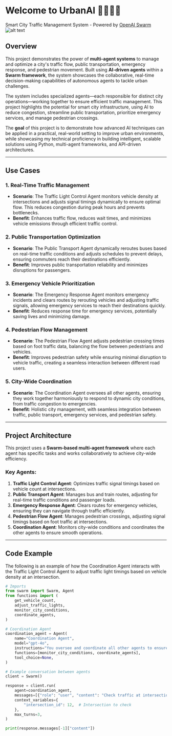 # Welcome to UrbanAI 👋👮‍♂️🚦

Smart City Traffic Management System - Powered by [OpenAI Swarm](https://github.com/openai/swarm) ![alt text](image.png)


## Overview

This project demonstrates the power of **multi-agent systems** to manage and optimize a city's traffic flow, public transportation, emergency response, and pedestrian movement. Built using **AI-driven agents** within a **Swarm framework**, the system showcases the collaborative, real-time decision-making capabilities of autonomous agents to tackle urban challenges.

The system includes specialized agents—each responsible for distinct city operations—working together to ensure efficient traffic management. This project highlights the potential for smart city infrastructure, using AI to reduce congestion, streamline public transportation, prioritize emergency services, and manage pedestrian crossings.

The **goal** of this project is to demonstrate how advanced AI techniques can be applied in a practical, real-world setting to improve urban environments, while showcasing my technical proficiency in building intelligent, scalable solutions using Python, multi-agent frameworks, and API-driven architectures.

---

## Use Cases

### 1. **Real-Time Traffic Management**
   - **Scenario**: The Traffic Light Control Agent monitors vehicle density at intersections and adjusts signal timings dynamically to ensure optimal flow. This reduces congestion during peak hours and prevents bottlenecks.
   - **Benefit**: Enhances traffic flow, reduces wait times, and minimizes vehicle emissions through efficient traffic control.

### 2. **Public Transportation Optimization**
   - **Scenario**: The Public Transport Agent dynamically reroutes buses based on real-time traffic conditions and adjusts schedules to prevent delays, ensuring commuters reach their destinations efficiently.
   - **Benefit**: Improves public transportation reliability and minimizes disruptions for passengers.

### 3. **Emergency Vehicle Prioritization**
   - **Scenario**: The Emergency Response Agent monitors emergency incidents and clears routes by rerouting vehicles and adjusting traffic signals, allowing emergency services to reach their destinations quickly.
   - **Benefit**: Reduces response time for emergency services, potentially saving lives and minimizing damage.

### 4. **Pedestrian Flow Management**
   - **Scenario**: The Pedestrian Flow Agent adjusts pedestrian crossing times based on foot traffic data, balancing the flow between pedestrians and vehicles.
   - **Benefit**: Improves pedestrian safety while ensuring minimal disruption to vehicle traffic, creating a seamless interaction between different road users.

### 5. **City-Wide Coordination**
   - **Scenario**: The Coordination Agent oversees all other agents, ensuring they work together harmoniously to respond to dynamic city conditions, from traffic congestion to emergencies.
   - **Benefit**: Holistic city management, with seamless integration between traffic, public transport, emergency services, and pedestrian safety.

---

## Project Architecture

This project uses a **Swarm-based multi-agent framework** where each agent has specific tasks and works collaboratively to achieve city-wide efficiency.

### Key Agents:
1. **Traffic Light Control Agent**: Optimizes traffic signal timings based on vehicle count at intersections.
2. **Public Transport Agent**: Manages bus and train routes, adjusting for real-time traffic conditions and passenger loads.
3. **Emergency Response Agent**: Clears routes for emergency vehicles, ensuring they can navigate through traffic efficiently.
4. **Pedestrian Flow Agent**: Manages pedestrian crossings, adjusting signal timings based on foot traffic at intersections.
5. **Coordination Agent**: Monitors city-wide conditions and coordinates the other agents to ensure smooth operations.

---

## Code Example

The following is an example of how the Coordination Agent interacts with the Traffic Light Control Agent to adjust traffic light timings based on vehicle density at an intersection.

```python
# Imports
from swarm import Swarm, Agent
from functions import (
    get_vehicle_count,
    adjust_traffic_lights,
    monitor_city_conditions,
    coordinate_agents,
)

# Coordination Agent
coordination_agent = Agent(
    name="Coordination Agent",
    model="gpt-4o",
    instructions="You oversee and coordinate all other agents to ensure the city runs smoothly.",
    functions=[monitor_city_conditions, coordinate_agents],
    tool_choice=None,
)

# Example conversation between agents
client = Swarm()

response = client.run(
    agent=coordination_agent,
    messages=[{"role": "user", "content": "Check traffic at intersection 12"}],
    context_variables={
        "intersection_id": 12,  # Intersection to check
    },
    max_turns=3,
)

print(response.messages[-1]["content"])
